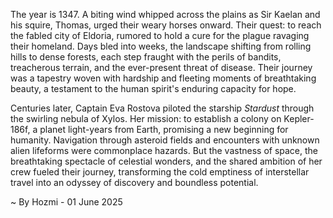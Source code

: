 
The year is 1347.  A biting wind whipped across the plains as Sir Kaelan and his squire, Thomas, urged their weary horses onward. Their quest: to reach the fabled city of Eldoria, rumored to hold a cure for the plague ravaging their homeland.  Days bled into weeks, the landscape shifting from rolling hills to dense forests, each step fraught with the perils of bandits, treacherous terrain, and the ever-present threat of disease.  Their journey was a tapestry woven with hardship and fleeting moments of breathtaking beauty, a testament to the human spirit's enduring capacity for hope.

Centuries later, Captain Eva Rostova piloted the starship *Stardust* through the swirling nebula of Xylos. Her mission: to establish a colony on Kepler-186f, a planet light-years from Earth, promising a new beginning for humanity.  Navigation through asteroid fields and encounters with unknown alien lifeforms were commonplace hazards.  But the vastness of space, the breathtaking spectacle of celestial wonders, and the shared ambition of her crew fueled their journey, transforming the cold emptiness of interstellar travel into an odyssey of discovery and boundless potential.

~ By Hozmi - 01 June 2025
